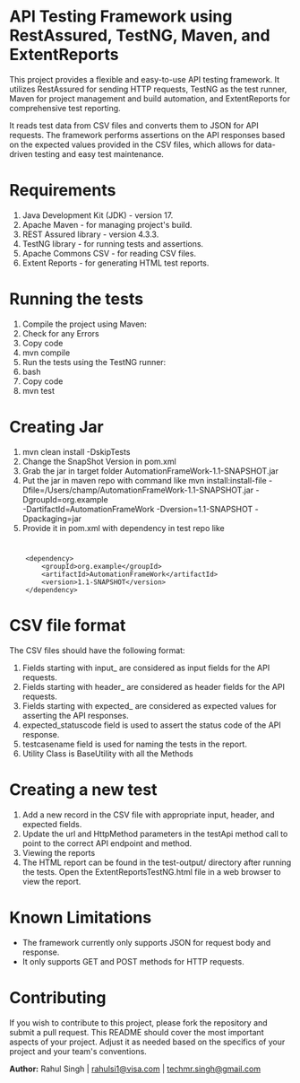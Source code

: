 # **API Testing Framework using RestAssured, TestNG, Maven, and ExtentReports**
This project provides a flexible and easy-to-use API testing framework. It utilizes RestAssured for sending HTTP requests, TestNG as the test runner, Maven for project management and build automation, and ExtentReports for comprehensive test reporting.

It reads test data from CSV files and converts them to JSON for API requests. The framework performs assertions on the API responses based on the expected values provided in the CSV files, which allows for data-driven testing and easy test maintenance.

# Requirements

1. Java Development Kit (JDK) - version 17.
2. Apache Maven - for managing project's build.
3. REST Assured library - version 4.3.3.
4. TestNG library - for running tests and assertions.
5. Apache Commons CSV - for reading CSV files.
6. Extent Reports - for generating HTML test reports.

# Running the tests
1. Compile the project using Maven:
2. Check for any Errors
3. Copy code
4. mvn compile
5. Run the tests using the TestNG runner:
6. bash
7. Copy code
8. mvn test

# Creating Jar
1) mvn clean install -DskipTests
2) Change the SnapShot Version in pom.xml
3) Grab the jar in target folder AutomationFrameWork-1.1-SNAPSHOT.jar
4) Put the jar in maven repo with command like
   mvn install:install-file -Dfile=/Users/champ/AutomationFrameWork-1.1-SNAPSHOT.jar -DgroupId=org.example \
   -DartifactId=AutomationFrameWork -Dversion=1.1-SNAPSHOT -Dpackaging=jar
5) Provide it in pom.xml with dependency in test repo like
#   <dependencies>
        <dependency>
            <groupId>org.example</groupId>
            <artifactId>AutomationFrameWork</artifactId>
            <version>1.1-SNAPSHOT</version>
        </dependency>



# CSV file format
The CSV files should have the following format:

1. Fields starting with input_ are considered as input fields for the API requests.
2. Fields starting with header_ are considered as header fields for the API requests.
3. Fields starting with expected_ are considered as expected values for asserting the API responses.
4. expected_statuscode field is used to assert the status code of the API response.
5. testcasename field is used for naming the tests in the report.
6. Utility Class is BaseUtility with all the Methods

# Creating a new test
1. Add a new record in the CSV file with appropriate input, header, and expected fields.
2. Update the url and HttpMethod parameters in the testApi method call to point to the correct API endpoint and method.
3. Viewing the reports
4. The HTML report can be found in the test-output/ directory after running the tests. Open the ExtentReportsTestNG.html file in a web browser to view the report.

# Known Limitations
* The framework currently only supports JSON for request body and response.
* It only supports GET and POST methods for HTTP requests.

# Contributing
If you wish to contribute to this project, please fork the repository and submit a pull request.
This README should cover the most important aspects of your project. Adjust it as needed based on the specifics of your project and your team's conventions.

**Author:** Rahul Singh | rahulsi1@visa.com | techmr.singh@gmail.com
